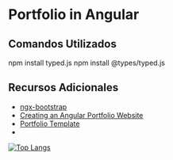 # Portfolio in Angular


## Comandos Utilizados
npm install typed.js
npm install @types/typed.js


## Recursos Adicionales
- [ngx-bootstrap](https://valor-software.com/ngx-bootstrap/#/documentation)
- [Creating an Angular Portfolio Website](https://www.youtube.com/playlist?list=PLN0Th-4WgKrUVQlqa14mUDeymTW1luznW)
- [Portfolio Template](https://github.com/StyvenSoft/portfolio-template)
- []()


[![Top Langs](https://github-readme-stats.vercel.app/api/top-langs/?username=ingaamira&layout=compact&show_icons=true&text_color=ffffff&bg_color=0d1117)](https://github.com/ingaamira?tab=repositories)
